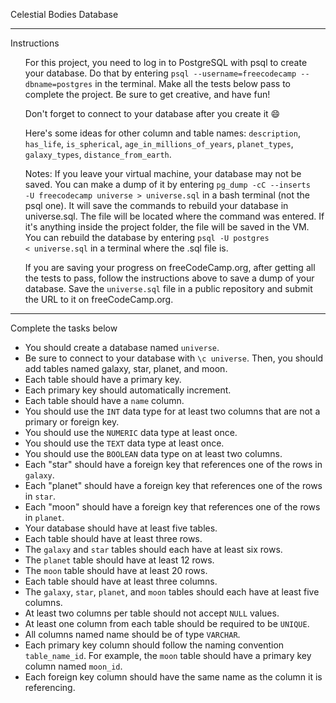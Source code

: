 Celestial Bodies Database

--------

Instructions
<ul>
For this project, you need to log in to PostgreSQL with psql to create your database. Do that by entering <code>psql --username=freecodecamp --dbname=postgres</code> in the terminal. Make all the tests below pass to complete the project. Be sure to get creative, and have fun!

Don't forget to connect to your database after you create it 😄

Here's some ideas for other column and table names: <code>description</code>, <code>has_life</code>, <code>is_spherical</code>, <code>age_in_millions_of_years</code>, <code>planet_types</code>, <code>galaxy_types</code>, <code>distance_from_earth</code>.

Notes:
If you leave your virtual machine, your database may not be saved. You can make a dump of it by entering <code>pg_dump -cC --inserts -U freecodecamp universe > universe.sql</code> in a bash terminal (not the psql one). It will save the commands to rebuild your database in universe.sql. The file will be located where the command was entered. If it's anything inside the project folder, the file will be saved in the VM. You can rebuild the database by entering <code>psql -U postgres < universe.sql</code> in a terminal where the .sql file is.

If you are saving your progress on freeCodeCamp.org, after getting all the tests to pass, follow the instructions above to save a dump of your database. Save the <code>universe.sql</code> file in a public repository and submit the URL to it on freeCodeCamp.org.
</ul>

<hr>

Complete the tasks below
<ul>
<li>You should create a database named <code>universe</code>.</li>

<li>Be sure to connect to your database with <code>\c universe</code>. Then, you should add tables named galaxy, star, planet, and moon.</li>

<li>Each table should have a primary key.</li>

<li>Each primary key should automatically increment.</li>

<li>Each table should have a <code>name</code> column.</li>

<li>You should use the <code>INT</code> data type for at least two columns that are not a primary or foreign key.</li>

<li>You should use the <code>NUMERIC</code> data type at least once.</li>

<li>You should use the <code>TEXT</code> data type at least once.</li>

<li>You should use the <code>BOOLEAN</code> data type on at least two columns.</li>

<li>Each "star" should have a foreign key that references one of the rows in <code>galaxy</code>.</li>

<li>Each "planet" should have a foreign key that references one of the rows in <code>star</code>.</li>

<li>Each "moon" should have a foreign key that references one of the rows in <code>planet</code>.</li>

<li>Your database should have at least five tables.</li>

<li>Each table should have at least three rows.</li>

<li>The <code>galaxy</code> and <code>star</code> tables should each have at least six rows.</li>

<li>The <code>planet</code> table should have at least 12 rows.</li>

<li>The <code>moon</code> table should have at least 20 rows.</li>

<li>Each table should have at least three columns.</li>

<li>The <code>galaxy</code>, <code>star</code>, <code>planet</code>, and <code>moon</code> tables should each have at least five columns.</li>

<li>At least two columns per table should not accept <code>NULL</code> values.</li>

<li>At least one column from each table should be required to be <code>UNIQUE</code>.</li>

<li>All columns named name should be of type <code>VARCHAR</code>.</li>

<li>Each primary key column should follow the naming convention <code>table_name_id</code>. For example, the <code>moon</code> table should have a primary key column named <code>moon_id</code>.</li>

<li>Each foreign key column should have the same name as the column it is referencing.</li>
</ul>
